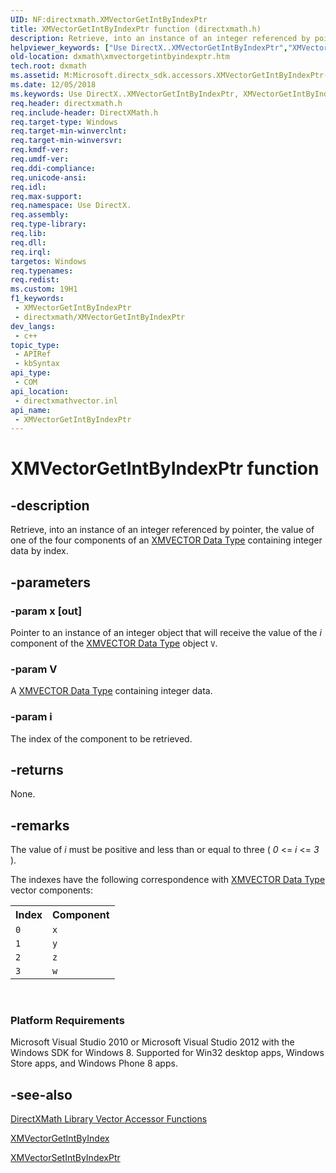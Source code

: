 ```yaml
---
UID: NF:directxmath.XMVectorGetIntByIndexPtr
title: XMVectorGetIntByIndexPtr function (directxmath.h)
description: Retrieve, into an instance of an integer referenced by pointer, the value of one of the four components of an XMVECTOR Data Type containing integer data by index.
helpviewer_keywords: ["Use DirectX..XMVectorGetIntByIndexPtr","XMVectorGetIntByIndexPtr","XMVectorGetIntByIndexPtr method [DirectX Math Support APIs]","dxmath.xmvectorgetintbyindexptr"]
old-location: dxmath\xmvectorgetintbyindexptr.htm
tech.root: dxmath
ms.assetid: M:Microsoft.directx_sdk.accessors.XMVectorGetIntByIndexPtr(uint32_t@,XMVECTOR,size_t)
ms.date: 12/05/2018
ms.keywords: Use DirectX..XMVectorGetIntByIndexPtr, XMVectorGetIntByIndexPtr, XMVectorGetIntByIndexPtr method [DirectX Math Support APIs], dxmath.xmvectorgetintbyindexptr
req.header: directxmath.h
req.include-header: DirectXMath.h
req.target-type: Windows
req.target-min-winverclnt: 
req.target-min-winversvr: 
req.kmdf-ver: 
req.umdf-ver: 
req.ddi-compliance: 
req.unicode-ansi: 
req.idl: 
req.max-support: 
req.namespace: Use DirectX.
req.assembly: 
req.type-library: 
req.lib: 
req.dll: 
req.irql: 
targetos: Windows
req.typenames: 
req.redist: 
ms.custom: 19H1
f1_keywords:
 - XMVectorGetIntByIndexPtr
 - directxmath/XMVectorGetIntByIndexPtr
dev_langs:
 - c++
topic_type:
 - APIRef
 - kbSyntax
api_type:
 - COM
api_location:
 - directxmathvector.inl
api_name:
 - XMVectorGetIntByIndexPtr
---
```


# XMVectorGetIntByIndexPtr function


## -description

Retrieve, into an instance of an integer referenced by pointer, the value of one of the four components of an
  <a href="https://docs.microsoft.com/windows/desktop/dxmath/xmvector-data-type">XMVECTOR Data Type</a> containing integer data by index.

## -parameters

### -param x [out]

Pointer to an instance of an integer object that will receive the value of the <i>i</i> component of the
        <a href="https://docs.microsoft.com/windows/desktop/dxmath/xmvector-data-type">XMVECTOR Data Type</a> object <code>V</code>.

### -param V

A <a href="https://docs.microsoft.com/windows/desktop/dxmath/xmvector-data-type">XMVECTOR Data Type</a> containing integer data.

### -param i

The index of the component to be retrieved.

## -returns

None.

## -remarks

The value of <i>i</i> must be positive and less than or equal to three ( <i>0 </i> &lt;= <i> i </i> &lt;=
   <i> 3</i> ).

The indexes have the following correspondence with <a href="https://docs.microsoft.com/windows/desktop/dxmath/xmvector-data-type">XMVECTOR Data Type</a> vector components:

<table>
<tr>
<th>Index</th>
<th>Component</th>
</tr>
<tr>
<td>
<code>0</code>

</td>
<td>
<code>x</code>

</td>
</tr>
<tr>
<td>
<code>1</code>

</td>
<td>
<code>y</code>

</td>
</tr>
<tr>
<td>
<code>2</code>

</td>
<td>
<code>z</code>

</td>
</tr>
<tr>
<td>
<code>3</code>

</td>
<td>
<code>w</code>

</td>
</tr>
</table>
 

<h3><a id="Platform_Requirements"></a><a id="platform_requirements"></a><a id="PLATFORM_REQUIREMENTS"></a>Platform Requirements</h3>
Microsoft Visual Studio 2010 or Microsoft Visual Studio 2012 with the Windows SDK for Windows 8. Supported for Win32 desktop apps, Windows Store apps, and Windows Phone 8 apps.

## -see-also

<a href="https://docs.microsoft.com/windows/desktop/dxmath/ovw-xnamath-reference-functions-accessors">DirectXMath Library Vector Accessor Functions</a>



<a href="https://docs.microsoft.com/previous-versions/windows/desktop/legacy/hh404788(v=vs.85)">XMVectorGetIntByIndex</a>



<a href="https://docs.microsoft.com/windows/desktop/api/directxmath/nf-directxmath-xmvectorsetintbyindexptr">XMVectorSetIntByIndexPtr</a>

